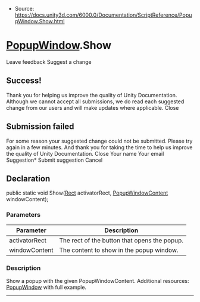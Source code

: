 * Source: https://docs.unity3d.com/6000.0/Documentation/ScriptReference/PopupWindow.Show.html

#  [PopupWindow](https://docs.unity3d.com/6000.0/Documentation/ScriptReference/PopupWindow.html).Show
Leave feedback
Suggest a change
## Success!
Thank you for helping us improve the quality of Unity Documentation. Although we cannot accept all submissions, we do read each suggested change from our users and will make updates where applicable.
Close
## Submission failed
For some reason your suggested change could not be submitted. Please <a>try again</a> in a few minutes. And thank you for taking the time to help us improve the quality of Unity Documentation.
Close
Your name Your email Suggestion* Submit suggestion
Cancel
## Declaration
public static void Show([Rect](https://docs.unity3d.com/6000.0/Documentation/ScriptReference/Rect.html) activatorRect, [PopupWindowContent](https://docs.unity3d.com/6000.0/Documentation/ScriptReference/PopupWindowContent.html) windowContent); 
### Parameters
Parameter | Description  
---|---  
activatorRect | The rect of the button that opens the popup.  
windowContent | The content to show in the popup window.  
### Description
Show a popup with the given PopupWindowContent.
Additional resources: [PopupWindow](https://docs.unity3d.com/6000.0/Documentation/ScriptReference/PopupWindow.html) with full example.
* * *
